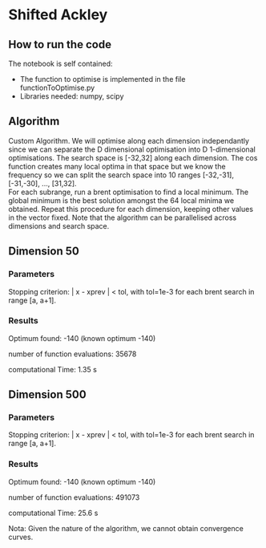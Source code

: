 # Shifted Ackley

## How to run the code

The notebook is self contained:
* The function to optimise is implemented in the file functionToOptimise.py  
* Libraries needed: numpy, scipy

## Algorithm

Custom Algorithm.
We will optimise along each dimension independantly since we can separate the D dimensional optimisation into D 1-dimensional optimisations. The search space is [-32,32] along each dimension. The cos function creates many local optima in that space but we know the frequency so we can split the search space into 10 ranges [-32,-31], [-31,-30], ..., [31,32].  
For each subrange, run a brent optimisation to find a local minimum. The global minimum is the best solution amongst the 64 local minima we obtained.  Repeat this procedure for each dimension, keeping other values in the vector fixed. Note that the algorithm can be parallelised across dimensions and search space.

## Dimension 50

### Parameters

Stopping criterion: | x - xprev | < tol, with tol=1e-3 for each brent search in range [a, a+1].

### Results

Optimum found: -140 (known optimum -140)

number of function evaluations: 35678

computational Time: 1.35 s

## Dimension 500

### Parameters

Stopping criterion: | x - xprev | < tol, with tol=1e-3 for each brent search in range [a, a+1].

### Results

Optimum found: -140 (known optimum -140)

number of function evaluations: 491073

computational Time: 25.6 s

Nota: Given the nature of the algorithm, we cannot obtain convergence curves.
